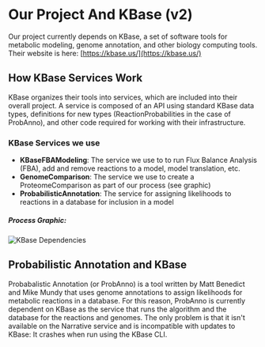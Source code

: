 # Our Project And KBase (v2)

Our project currently depends on KBase, a set of software tools for metabolic modeling, genome annotation, and other
biology computing tools. Their website is here: [https://kbase.us/](https://kbase.us/)

## How KBase Services Work
KBase organizes their tools into services, which are included into their overall project. A service is composed of
an API using standard KBase data types, definitions for new types (ReactionProbabilities in the case of ProbAnno), 
and other code required for working with their infrastructure.

### KBase Services we use
- **KBaseFBAModeling**: The service we use to to run Flux Balance Analysis (FBA), add and remove reactions to a model, model translation, etc.
- **GenomeComparison**: The service we use to create a ProteomeComparison as part of our process (see graphic)
- **ProbabilisticAnnotation**: The service for assigning likelihoods to reactions in a database for inclusion in a model

##### Process Graphic:
![KBase Dependencies](https://github.com/kingb12/model-morphing/blob/master/KBaseDep.png)


## Probabilistic Annotation and KBase
Probabalistic Annotation (or ProbAnno) is a tool written by Matt Benedict and Mike Mundy that uses
genome annotations to assign likelihoods for metabolic reactions in a database. For this reason, 
ProbAnno is currently dependent on KBase as the service that runs the algorithm and the database for
the reactions and genomes. The only problem is that it isn't available on the Narrative service and 
is incompatible with updates to KBase: It crashes when run using the KBase CLI.








